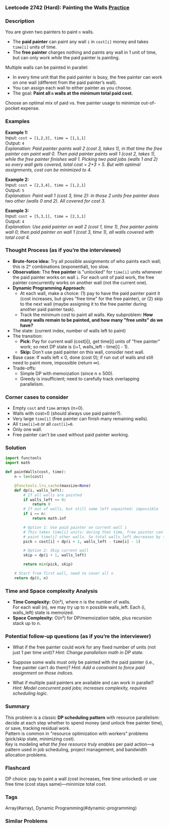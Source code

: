 ### Leetcode 2742 (Hard): Painting the Walls [Practice](https://leetcode.com/problems/painting-the-walls)

### Description  
You are given two painters to paint `n` walls.  
- The **paid painter** can paint any wall `i` in `cost[i]` money and takes `time[i]` units of time.
- The **free painter** charges nothing and paints any wall in 1 unit of time, but can only work *while* the paid painter is painting.
  
Multiple walls can be painted in parallel:  
- In every time unit that the paid painter is busy, the free painter can work on one wall (different from the paid painter’s wall).  
- You can assign each wall to either painter as you choose.
- The goal: **Paint all `n` walls at the minimum total paid cost.**
  
Choose an optimal mix of paid vs. free painter usage to minimize out-of-pocket expense.

### Examples  

**Example 1:**  
Input: `cost = [1,2,3], time = [1,1,1]`  
Output: `4`  
*Explanation: Paid painter paints wall 2 (cost 3, takes 1), in that time the free painter can paint wall 0. Then paid painter paints wall 1 (cost 2, takes 1), while the free painter finishes wall 1. Picking two paid jobs (walls 1 and 2) so every wall gets covered, total cost = 2+3 = 5. But with optimal assignments, cost can be minimized to 4.*

**Example 2:**  
Input: `cost = [2,3,4], time = [1,2,1]`  
Output: `5`  
*Explanation: Paint wall 1 (cost 3, time 2): in those 2 units free painter does two other (walls 0 and 2). All covered for cost 3.*

**Example 3:**  
Input: `cost = [5,3,1], time = [2,1,1]`  
Output: `4`  
*Explanation: Use paid painter on wall 2 (cost 1, time 1), free painter paints wall 0; then paid painter on wall 1 (cost 3, time 1), all walls covered with total cost 4.*

### Thought Process (as if you’re the interviewee)  
- **Brute-force idea:** Try all possible assignments of who paints each wall; this is 2ⁿ combinations (exponential), too slow.
- **Observation:** The **free painter** is "unlocked" for `time[i]` units whenever the paid painter works on wall `i`. For each unit of paid work, the free painter concurrently works on another wall (not the current one).  
- **Dynamic Programming Approach:**  
  - At each wall, make a choice: (1) pay to have the paid painter paint it (cost increases, but gives "free time" for the free painter), or (2) skip to the next wall (maybe assigning it to the free painter during another paid painter task).
  - Track the minimum cost to paint all walls. Key subproblem: **How many walls remain to be painted, and how many "free units" do we have?**
- The state: (current index, number of walls left to paint)  
- The transition:  
  - **Pick:** Pay for current wall (cost[i]), get time[i] units of "free painter" work; so next DP state is (i+1, walls_left - time[i] - 1).
  - **Skip:** Don't use paid painter on this wall, consider next wall.
- Base case: If walls left ≤ 0, done (cost 0); if run out of walls and still need to paint more, impossible (return ∞).
- Trade-offs:  
  - Simple DP with memoization (since n ≤ 500).
  - Greedy is insufficient; need to carefully track overlapping parallelism.

### Corner cases to consider  
- Empty `cost` and `time` arrays (n=0).
- Walls with cost=0 (should always use paid painter?).
- Very large `time[i]` (free painter can finish many remaining walls).
- All `time[i]=0` or all `cost[i]=0`.
- Only one wall.
- Free painter can't be used without paid painter working.

### Solution

```python
import functools
import math

def paintWalls(cost, time):
    n = len(cost)

    @functools.lru_cache(maxsize=None)
    def dp(i, walls_left):
        # If all walls are painted
        if walls_left <= 0:
            return 0
        # If out of walls, but still some left unpainted: impossible
        if i == n:
            return math.inf

        # Option 1: Use paid painter on current wall i
        # This takes time[i] units: during that time, free painter can
        # paint time[i] other walls. So total walls_left decreases by (time[i]+1)
        pick = cost[i] + dp(i + 1, walls_left - time[i] - 1)

        # Option 2: Skip current wall
        skip = dp(i + 1, walls_left)

        return min(pick, skip)

    # Start from first wall, need to cover all n
    return dp(0, n)
```

### Time and Space complexity Analysis  

- **Time Complexity:** O(n²), where n is the number of walls.  
  For each wall (n), we may try up to n possible walls_left. Each (i, walls_left) state is memoized.
- **Space Complexity:** O(n²) for DP/memoization table, plus recursion stack up to n.

### Potential follow-up questions (as if you’re the interviewer)  

- What if the free painter could work for any fixed number of units (not just 1 per time unit)?
  *Hint: Change parallelism math in DP state.*

- Suppose some walls must only be painted with the paid painter (i.e., free painter can’t do them)?
  *Hint: Add a constraint to force paid assignment on those indices.*

- What if multiple paid painters are available and can work in parallel?
  *Hint: Model concurrent paid jobs; increases complexity, requires scheduling logic.*

### Summary
This problem is a classic **DP scheduling pattern** with resource parallelism: decide at each step whether to spend money (and unlock free painter time), or save, tracking residual work.  
Pattern is common in "resource optimization with workers" problems (pick/skip state, minimizing cost).  
Key is modeling *what the free resource truly enables* per paid action—a pattern used in job scheduling, project management, and bandwidth allocation problems.


### Flashcard
DP choice: pay to paint a wall (cost increases, free time unlocked) or use free time (cost stays same)—minimize total cost.

### Tags
Array(#array), Dynamic Programming(#dynamic-programming)

### Similar Problems
